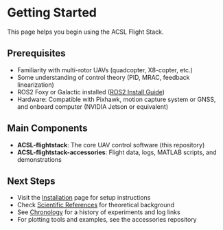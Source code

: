 # Getting Started

This page helps you begin using the ACSL Flight Stack.

## Prerequisites

- Familiarity with multi-rotor UAVs (quadcopter, X8-copter, etc.)
- Some understanding of control theory (PID, MRAC, feedback linearization)
- ROS2 Foxy or Galactic installed ([ROS2 Install Guide](https://docs.ros.org/en/foxy/Installation.html))
- Hardware: Compatible with Pixhawk, motion capture system or GNSS, and onboard computer (NVIDIA Jetson or equivalent)

## Main Components

- **ACSL-flightstack**: The core UAV control software (this repository)
- **ACSL-flightstack-accessories**: Flight data, logs, MATLAB scripts, and demonstrations

## Next Steps

- Visit the [Installation](Installation) page for setup instructions
- Check [Scientific References](Scientific-References) for theoretical background
- See [Chronology](Chronology) for a history of experiments and log links
- For plotting tools and examples, see the accessories repository
